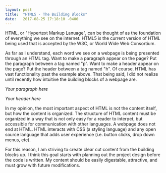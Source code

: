 ```yaml
---
layout: post
title:  "HTML5 - The Building Blocks"
date:   2017-08-25 17:18:10 -0400
---
```



HTML, or "Hypertext Markup Lanuage", can be thought of as the foundation of everything we see on the internet.  HTML5 is the current version of HTML being used that is accepted by the W3C, or World Wide Web Consortium.  

As far as I understand, each word we see on a webpage is being presented through an HTML tag.  Want to make a paragraph appear on the page? Put the paragraph between a tag named "p".  Want to make a header appear on the page? Put the header between a tag named "h".  Of course, HTML has vast functionality past the example above.  That being said, I did not realize until recently how intuitive the building blocks of a webpage are.

 *<p> Your paragraph here </p>
 <h> Your header here </h>*

In my opinion, the most important aspect of HTML is not the content itself, but how the content is organized.  The structure of HTML content must be organized in a way that is not only easy for a reader to interpet, but accessible for communication with other languages.  A webpage does not end at HTML.  HTML interacts with CSS (a styling language) and any open source language that adds user experience (i.e. button clicks, drop down menus, etc).

For this reason, I am striving to create clear cut content from the building blocks up.  I think this goal starts with planning out the project design before the code is written.  My content should be easily digestable, attractive, and must grow with future modifications.
